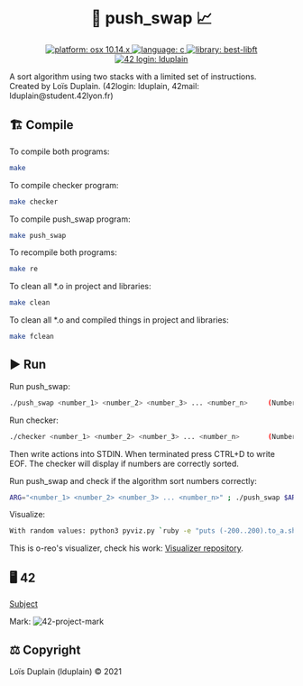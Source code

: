 <h1 align="center">🔀 push_swap 📈</h1>

<p align="center">
  <a href="https://fr.wikipedia.org/wiki/MacOS_Mojave" target="_blank">
    <img alt="platform: osx 10.14.x" src="https://img.shields.io/badge/platform-osx%20v10.14.x-red?style=flat-square"/>
  </a>
  <a href="https://fr.wikipedia.org/wiki/C_(langage)" target="_blank">
    <img alt="language: c" src="https://img.shields.io/badge/language-C-purple?style=flat-square"/>
  </a>
  <a href="https://github.com/LoisDuplain/best-libft" target="_blank">
    <img alt="library: best-libft" src="https://img.shields.io/badge/library-best--libft-orange?style=flat-square"/>
  </a>
  <a href="https://profile.intra.42.fr/users/lduplain" target="_blank">
    <img alt="42 login: lduplain" src="https://img.shields.io/badge/42%20login-lduplain-2DD57B?style=flat-square"/>
  </a>
</p>

<p align="left">
  A sort algorithm using two stacks with a limited set of instructions.
  <br>
  Created by Loïs Duplain. (42login: lduplain, 42mail: lduplain@student.42lyon.fr)
</p>

<h2 align="left">🏗️ Compile</h2>
<p align="left">To compile both programs:</p>

```bash
make
```

<p align="left">To compile checker program:</p>

```bash
make checker
```

<p align="left">To compile push_swap program:</p>

```bash
make push_swap
```

<p align="left">To recompile both programs:</p>

```bash
make re
```

<p align="left">To clean all *.o in project and libraries:</p>

```bash
make clean
```

<p align="left">To clean all *.o and compiled things in project and libraries:</p>

```bash
make fclean
```

<h2 align="left">▶️ Run</h2>
<p align="left">Run push_swap:</p>

```bash
./push_swap <number_1> <number_2> <number_3> ... <number_n>		(Numbers should be between INT_MIN (-2147483648) and INT_MAX (2147483647))
```

<p align="left">Run checker:</p>

```bash
./checker <number_1> <number_2> <number_3> ... <number_n>		(Numbers should be between INT_MIN (-2147483648) and INT_MAX (2147483647))
```

Then write actions into STDIN.
When terminated press CTRL+D to write EOF.
The checker will display if numbers are correctly sorted.

<p align="left">Run push_swap and check if the algorithm sort numbers correctly:</p>

```bash
ARG="<number_1> <number_2> <number_3> ... <number_n>" ; ./push_swap $ARG | ./checker $ARG
```

<p align="left">Visualize:</p>

```bash
With random values: python3 pyviz.py `ruby -e "puts (-200..200).to_a.shuffle.join(' ')"`
```

This is o-reo's visualizer, check his work: <a href="https://github.com/o-reo/push_swap_visualizer">Visualizer repository</a>.

<h2 align="left">🖥️ 42</h2>

<a href="https://github.com/LoisDuplain/42cursus/blob/master/push_swap/push_swap.pdf">Subject</a>
<p align="left">
  Mark:
  <img alt="42-project-mark" src="https://badge42.herokuapp.com/api/project/lduplain/42cursus-push_swap"/>
</p>

<h2 align="left">⚖️ Copyright</h2>
<p align="left">
  Loïs Duplain (lduplain) © 2021
</p>